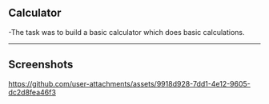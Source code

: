 ## Calculator

-The task was to build a basic calculator which does basic calculations.

---

## Screenshots

https://github.com/user-attachments/assets/9918d928-7dd1-4e12-9605-dc2d8fea46f3

